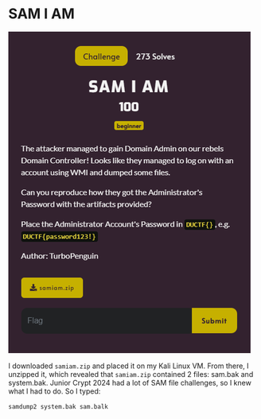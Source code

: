 # SAM I AM

![](../images/sam-i-am-part-1.png)

I downloaded `samiam.zip` and placed it on my Kali Linux VM. From there, I unzipped it, which revealed that `samiam.zip` contained 2 files: sam.bak and system.bak. Junior Crypt 2024 had a lot of SAM file challenges, so I knew what I had to do. So I typed:

```txt
samdump2 system.bak sam.balk
```

